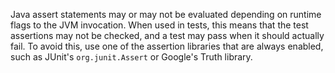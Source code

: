 Java assert statements may or may not be evaluated depending on runtime flags to
the JVM invocation. When used in tests, this means that the test assertions may
not be checked, and a test may pass when it should actually fail. To avoid this,
use one of the assertion libraries that are always enabled, such as JUnit's
`org.junit.Assert` or Google's Truth library.
